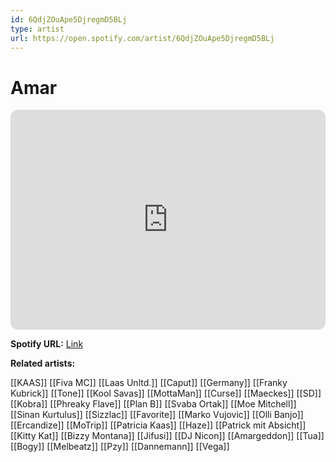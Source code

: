 ```yaml
---
id: 6QdjZOuApe5DjregmD5BLj
type: artist
url: https://open.spotify.com/artist/6QdjZOuApe5DjregmD5BLj
---
```

# Amar

<iframe style="border-radius:12px" src="https://open.spotify.com/embed/artist/6QdjZOuApe5DjregmD5BLj" width="100%" height="352" frameBorder="0" allowfullscreen="" allow="autoplay; clipboard-write; encrypted-media; fullscreen; picture-in-picture" loading="lazy"></iframe>

**Spotify URL:** [Link](https://open.spotify.com/artist/6QdjZOuApe5DjregmD5BLj)

**Related artists:**

[[KAAS]]
[[Fiva MC]]
[[Laas Unltd.]]
[[Caput]]
[[Germany]]
[[Franky Kubrick]]
[[Tone]]
[[Kool Savas]]
[[MottaMan]]
[[Curse]]
[[Maeckes]]
[[SD]]
[[Kobra]]
[[Phreaky Flave]]
[[Plan B]]
[[Svaba Ortak]]
[[Moe Mitchell]]
[[Sinan Kurtulus]]
[[Sizzlac]]
[[Favorite]]
[[Marko Vujovic]]
[[Olli Banjo]]
[[Ercandize]]
[[MoTrip]]
[[Patricia Kaas]]
[[Haze]]
[[Patrick mit Absicht]]
[[Kitty Kat]]
[[Bizzy Montana]]
[[Jifusi]]
[[DJ Nicon]]
[[Amargeddon]]
[[Tua]]
[[Bogy]]
[[Melbeatz]]
[[Pzy]]
[[Dannemann]]
[[Vega]]
